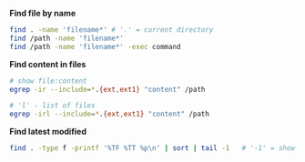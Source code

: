 
**Find file by name**
```sh
find . -name 'filename*' # '.' = current directory
find /path -name 'filename*'
find /path -name 'filename*' -exec command
```

**Find content in files**
```sh
# show file:content 
egrep -ir --include=*.{ext,ext1} "content" /path

# 'l' - list of files
egrep -irl --include=*.{ext,ext1} "content" /path
```

**Find latest modified**
```sh
find . -type f -printf '%TF %TT %p\n' | sort | tail -1   # '-1' = show 1 file
```

